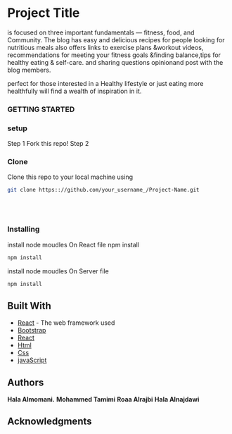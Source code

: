 # Project Title

is focused on three important fundamentals — fitness, food, and Community.
The blog has easy and delicious recipes for people looking for nutritious meals also offers links to exercise plans &workout videos, recommendations for meeting your fitness goals &finding balance,tips for healthy eating & self-care. and sharing questions opinionand post with the blog members.
 
perfect for those interested in a  Healthy lifestyle or just eating more healthfully will find a wealth of inspiration in it.

### GETTING STARTED

### setup
Step 1
Fork this repo!
Step 2
### Clone
Clone this repo to your local machine using
```sh
git clone https:://github.com/your_username_/Project-Name.git

```
<br></br>
### Installing
install node moudles
On React file
npm install
```sh
npm install
```
install node moudles
On Server file 
```sh
npm install
```

## Built With

* [React](https://getReact.com) - The web framework used
* [Bootstrap](https://getbootstrap.com)
* [React](https://getReact.com)
* [Html](https://getHtml.com)
* [Css](https://getCss.com)
* [javaScript](https://getJavaScrips.com)



## Authors
**Hala Almomani.**
**Mohammed Tamimi**
**Roaa Alrajbi**
**Hala Alnajdawi**

## Acknowledgments


